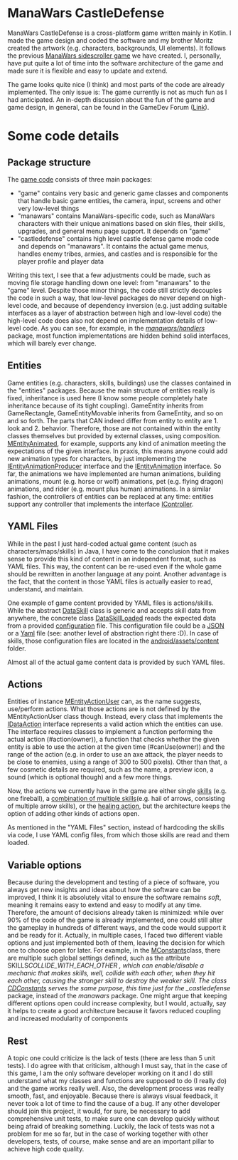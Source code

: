 # ManaWars CastleDefense

ManaWars CastleDefense is a cross-platform game written mainly in Kotlin.
I made the game design and coded the software and my brother Moritz created the artwork (e.g. characters, backgrounds, UI elements).
It follows the previous [ManaWars sidescroller game](https://logende.org/portfolio-archive/manawars-sidescroller-cross-platform/) we have created.
I, personally, have put quite a lot of time into the software architecture of the game and made sure it is flexible and easy to update and extend.

The game looks quite nice (I think) and most parts of the code are already implemented.
The only issue is: The game currently is not as much fun as I had anticipated.
An in-depth discussion about the fun of the game and game design, in general, can be found in the GameDev Forum ([Link](https://www.gamedev.net/forums/topic/707213-looking-for-game-designer-making-the-game-fun-programming-and-graphics-are-already-handled/)).

# Some code details

## Package structure

The [game code](https://github.com/Logende/MW_CastleDefense) consists of three main packages:

- "game" contains very basic and generic game classes and components that handle basic game entities, the camera, input, screens and other very low-level things
- "manawars" contains ManaWars-specific code, such as ManaWars characters with their unique animations based on skin files, their skills, upgrades, and general menu page support. It depends on "game"
- "castledefense" contains high level castle defense game mode code and depends on "manawars". It contains the actual game menus, handles enemy tribes, armies, and castles and is responsible for the player profile and player data

Writing this text, I see that a few adjustments could be made, such as moving file storage handling down one level: from "manawars" to the "game" level. Despite those minor things, the code still strictly decouples the code in such a way, that low-level packages do never depend on high-level code, and because of dependency inversion (e.g. just adding suitable interfaces as a layer of abstraction between high and low-level code) the high-level code does also not depend on implementation details of low-level code. As you can see, for example, in the [_manawars/handlers_](https://github.com/Logende/MW_CastleDefense/tree/master/core/src/org/neubauerfelix/manawars/manawars/handlers) package, most function implementations are hidden behind solid interfaces, which will barely ever change.

## Entities

Game entities (e.g. characters, skills, buildings) use the classes contained in the "entities" packages. Because the main structure of entities really is fixed, inheritance is used here (I know some people completely hate inheritance because of its tight coupling). GameEntity inherits from GameRectangle, GameEntityMovable inherits from GameEntity, and so on and so forth. The parts that CAN indeed differ from entity to entity are 1. look and 2. behavior. Therefore, those are not contained within the entity classes themselves but provided by external classes, using composition. [MEntityAnimated](https://github.com/Logende/MW_CastleDefense/blob/master/core/src/org/neubauerfelix/manawars/manawars/entities/MEntityAnimated.kt), for example, supports any kind of animation meeting the expectations of the given interface. In praxis, this means anyone could add new animation types for characters, by just implementing the [IEntityAnimationProducer](https://github.com/Logende/MW_CastleDefense/blob/master/core/src/org/neubauerfelix/manawars/manawars/entities/animation/IEntityAnimationProducer.kt) interface and the [IEntityAnimation](https://github.com/Logende/MW_CastleDefense/blob/master/core/src/org/neubauerfelix/manawars/manawars/entities/animation/IEntityAnimation.kt) interface. So far, the animations we have implemented are human animations, building animations, mount (e.g. horse or wolf) animations, pet (e.g. flying dragon) animations, and rider (e.g. mount plus human) animations. In a similar fashion, the controllers of entities can be replaced at any time: entities support any controller that implements the interface [IController](https://github.com/Logende/MW_CastleDefense/blob/master/core/src/org/neubauerfelix/manawars/manawars/entities/controller/IController.kt).

## YAML Files

While in the past I just hard-coded actual game content (such as characters/maps/skills) in Java, I have come to the conclusion that it makes sense to provide this kind of content in an independent format, such as YAML files. This way, the content can be re-used even if the whole game should be rewritten in another language at any point. Another advantage is the fact, that the content in those YAML files is actually easier to read, understand, and maintain.

One example of game content provided by YAML files is actions/skills. While the abstract [DataSkill](https://github.com/Logende/MW_CastleDefense/blob/master/core/src/org/neubauerfelix/manawars/manawars/data/actions/DataSkill.kt) class is generic and accepts skill data from anywhere, the concrete class [DataSkillLoaded](https://github.com/Logende/MW_CastleDefense/blob/master/core/src/org/neubauerfelix/manawars/manawars/data/actions/DataSkillLoaded.kt) reads the expected data from a provided [configuration](https://github.com/Logende/MW_CastleDefense/blob/master/core/src/org/neubauerfelix/manawars/manawars/storage/Configuration.java) file. This configuration file could be a [JSON](https://github.com/Logende/MW_CastleDefense/blob/master/core/src/org/neubauerfelix/manawars/manawars/storage/JsonConfiguration.java) or a [Yaml](https://github.com/Logende/MW_CastleDefense/blob/master/core/src/org/neubauerfelix/manawars/manawars/storage/YamlConfiguration.java) file (see: another level of abstraction right there :D). In case of skills, those configuration files are located in the [android/assets/content](https://github.com/Logende/MW_CastleDefense/tree/master/android/assets/content/skills) folder.

Almost all of the actual game content data is provided by such YAML files.

## Actions

Entities of instance [MEntityActionUser](https://github.com/Logende/MW_CastleDefense/blob/master/core/src/org/neubauerfelix/manawars/manawars/entities/MEntityActionUser.kt) can, as the name suggests, use/perform actions. What those actions are is not defined by the MEntityActionUser class though. Instead, every class that implements the [IDataAction](https://github.com/Logende/MW_CastleDefense/blob/master/core/src/org/neubauerfelix/manawars/manawars/data/actions/IDataAction.kt) interface represents a valid action which the entities can use. The interface requires classes to implement a function performing the actual action (#action(owner)), a function that checks whether the given entity is able to use the action at the given time (#canUse(owner)) and the range of the action (e.g. in order to use an axe attack, the player needs to be close to enemies, using a range of 300 to 500 pixels). Other than that, a few cosmetic details are required, such as the name, a preview icon, a sound (which is optional though) and a few more things.

Now, the actions we currently have in the game are either single [skills](https://github.com/Logende/MW_CastleDefense/blob/master/core/src/org/neubauerfelix/manawars/manawars/data/actions/DataSkill.kt) (e.g. one fireball), a [combination of multiple skills](https://github.com/Logende/MW_CastleDefense/blob/master/core/src/org/neubauerfelix/manawars/manawars/data/actions/DataSkillMixLoaded.kt)(e.g. hail of arrows, consisting of multiple arrow skills), or the [healing action](https://github.com/Logende/MW_CastleDefense/blob/master/core/src/org/neubauerfelix/manawars/manawars/data/actions/DataActionHeal.kt), but the architecture keeps the option of adding other kinds of actions open.

As mentioned in the "YAML Files" section, instead of hardcoding the skills via code, I use YAML config files, from which those skills are read and them loaded.

## Variable options

Because during the development and testing of a piece of software, you always get new insights and ideas about how the software can be improved, I think it is absolutely vital to ensure the software remains _soft_, meaning it remains easy to extend and easy to modify at any time. Therefore, the amount of decisions already taken is minimized: while over 90% of the code of the game is already implemented, one could still alter the gameplay in hundreds of different ways, and the code would support it and be ready for it. Actually, in multiple cases, I faced two different viable options and just implemented both of them, leaving the decision for which one to choose open for later. For example, in the [MConstants](https://github.com/Logende/MW_CastleDefense/blob/master/core/src/org/neubauerfelix/manawars/manawars/MConstants.kt)class, there are multiple such global settings defined, such as the attribute SKILLS*COLLIDE_WITH_EACH_OTHER , which can enable/disable a mechanic that makes skills, well, collide with each other, when they hit each other, causing the stronger skill to destroy the weaker skill. The class [CDConstants](https://github.com/Logende/MW_CastleDefense/blob/master/core/src/org/neubauerfelix/manawars/castledefense/CDConstants.kt) serves the same purpose, this time just for the \_castledefense* package, instead of the _manawars_ package. One might argue that keeping different options open could increase complexity, but I would, actually, say it helps to create a good architecture because it favors reduced coupling and increased modularity of components

## Rest

A topic one could criticize is the lack of tests (there are less than 5 unit tests). I do agree with that criticism, although I must say, that in the case of this game, I am the only software developer working on it and I do still understand what my classes and functions are supposed to do (I really do) and the game works really well. Also, the development process was really smooth, fast, and enjoyable. Because there is always visual feedback, it never took a lot of time to find the cause of a bug. If any other developer should join this project, it would, for sure, be necessary to add comprehensive unit tests, to make sure one can develop quickly without being afraid of breaking something. Luckily, the lack of tests was not a problem for me so far, but in the case of working together with other developers, tests, of course, make sense and are an important pillar to achieve high code quality.
